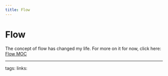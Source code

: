 ```yaml
---
title: Flow
---
```

# Flow
The concept of flow has changed my life. For more on it for now, click here: [Flow MOC](out/flow-moc.md)



---
tags:
links:
